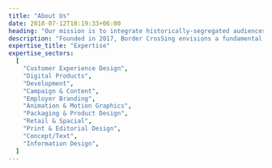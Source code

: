 ```yaml
---
title: "About Us"
date: 2018-07-12T18:19:33+06:00
heading: "Our mission is to integrate historically-segregated audiences and musicians through the performance of choral music. We envision a landscape where singers and audiences more closely reflect the racial and cultural composition of the Twin Cities."
description: "Founded in 2017, Border CrosSing envisions a fundamental change in classical music culture, so that every concert, every audience, and the artists on stage truly reflect the cultural reality in which we live. Our work provides opportunities for people from different communities to understand each other in new ways through our multi-lingual Puentes concert series, educational programs in schools, and collaborations with Minnesota’s most important cultural organizations, including The Schubert Club and Minnesota Orchestra."
expertise_title: "Expertise"
expertise_sectors:
  [
    "Customer Experience Design",
    "Digital Products",
    "Development",
    "Campaign & Content",
    "Employer Branding",
    "Animation & Motion Graphics",
    "Packaging & Product Design",
    "Retail & Spacial",
    "Print & Editorial Design",
    "Concept/Text",
    "Information Design",
  ]
---
```

